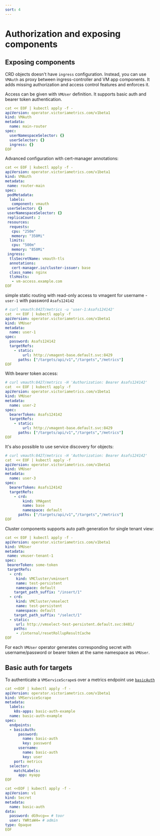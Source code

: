 ```yaml
---
sort: 4
---
```


# Authorization and exposing components

## Exposing components


  CRD objects doesn't have `ingress` configuration. Instead, you can use `VMAuth` as proxy between ingress-controller and VM app components.
 It adds missing authorization and access control features and enforces it.

 Access can be given with `VMUser` definition. It supports  basic auth and bearer token authentication.

```yaml
cat << EOF | kubectl apply -f -
apiVersion: operator.victoriametrics.com/v1beta1
kind: VMAuth
metadata:
  name: main-router
spec:
  userNamespaceSelector: {}
  userSelector: {}
  ingress: {}
EOF
```

 Advanced configuration with cert-manager annotations:
```yaml
cat << EOF | kubectl apply -f -
apiVersion: operator.victoriametrics.com/v1beta1
kind: VMAuth
metadata:
 name: router-main
spec:
 podMetadata:
  labels:
   component: vmauth
 userSelector: {}
 userNamespaceSelector: {}
 replicaCount: 2
 resources:
  requests:
   cpu: "250m"
   memory: "350Mi"
  limits:
   cpu: "500m"
   memory: "850Mi"
 ingress:
  tlsSecretName: vmauth-tls
  annotations:
   cert-manager.io/cluster-issuer: base
  class_name: nginx
  tlsHosts:
   - vm-access.example.com
EOF
```
 

simple static routing with read-only access to vmagent for username - `user-1` with password `Asafs124142`
```yaml
# curl vmauth:8427/metrics -u 'user-1:Asafs124142'
cat  << EOF | kubectl apply -f
apiVersion: operator.victoriametrics.com/v1beta1
kind: VMUser
metadata:
  name: user-1
spec:
  password: Asafs124142
  targetRefs:
    - static:
        url: http://vmagent-base.default.svc:8429
      paths: ["/targets/api/v1","/targets","/metrics"]
EOF
```

  With bearer token access:

```yaml
# curl vmauth:8427/metrics -H 'Authorization: Bearer Asafs124142'
cat  << EOF | kubectl apply -f
apiVersion: operator.victoriametrics.com/v1beta1
kind: VMUser
metadata:
  name: user-2
spec:
  bearerToken: Asafs124142
  targetRefs:
    - static:
        url: http://vmagent-base.default.svc:8429
      paths: ["/targets/api/v1","/targets","/metrics"]
EOF
```

 It's also possible to use service discovery for objects:
```yaml
# curl vmauth:8427/metrics -H 'Authorization: Bearer Asafs124142'
cat  << EOF | kubectl apply -f
apiVersion: operator.victoriametrics.com/v1beta1
kind: VMUser
metadata:
  name: user-3
spec:
  bearerToken: Asafs124142
  targetRefs:
    - crd:
        kind: VMAgent
        name: base
        namespace: default
      paths: ["/targets/api/v1","/targets","/metrics"]
EOF
```

 Cluster components supports auto path generation for single tenant view:
```yaml
cat << EOF | kubectl apply -f -
apiVersion: operator.victoriametrics.com/v1beta1
kind: VMUser
metadata:
 name: vmuser-tenant-1
spec:
 bearerToken: some-token
 targetRefs:
  - crd:
     kind: VMCluster/vminsert
     name: test-persistent
     namespace: default
    target_path_suffix: "/insert/1"
  - crd:
     kind: VMCluster/vmselect
     name: test-persistent
     namespace: default
    target_path_suffix: "/select/1"
  - static:
     url: http://vmselect-test-persistent.default.svc:8481/
    paths:
     - /internal/resetRollupResultCache
EOF
```

 For each `VMUser` operator generates corresponding secret with username/password or bearer token at the same namespace as `VMUser`.

## Basic auth for targets

To authenticate a `VMServiceScrape`s over a metrics endpoint use [`basicAuth`](../api.html#basicauth)

```yaml
cat <<EOF | kubectl apply -f -
apiVersion: operator.victoriametrics.com/v1beta1
kind: VMServiceScrape
metadata:
  labels:
    k8s-apps: basic-auth-example
  name: basic-auth-example
spec:
  endpoints:
  - basicAuth:
      password:
        name: basic-auth
        key: password
      username:
        name: basic-auth
        key: user
    port: metrics
  selector:
    matchLabels:
      app: myapp
EOF
```

```yaml
cat <<EOF | kubectl apply -f -
apiVersion: v1
kind: Secret
metadata:
  name: basic-auth
data:
  password: dG9vcg== # toor
  user: YWRtaW4= # admin
type: Opaque
EOF
```
